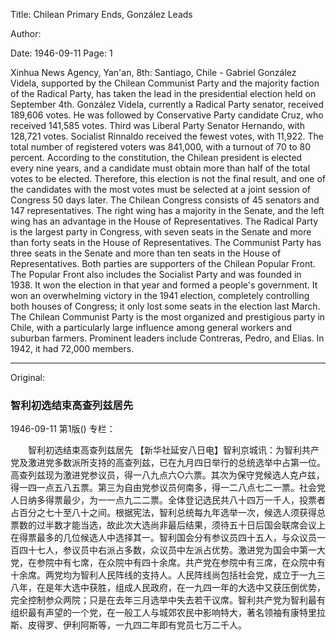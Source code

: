 Title: Chilean Primary Ends, González Leads

Author:

Date: 1946-09-11
Page: 1

Xinhua News Agency, Yan'an, 8th: Santiago, Chile - Gabriel González Videla, supported by the Chilean Communist Party and the majority faction of the Radical Party, has taken the lead in the presidential election held on September 4th. González Videla, currently a Radical Party senator, received 189,606 votes. He was followed by Conservative Party candidate Cruz, who received 141,585 votes. Third was Liberal Party Senator Hernando, with 128,721 votes. Socialist Rinnaldo received the fewest votes, with 11,922. The total number of registered voters was 841,000, with a turnout of 70 to 80 percent. According to the constitution, the Chilean president is elected every nine years, and a candidate must obtain more than half of the total votes to be elected. Therefore, this election is not the final result, and one of the candidates with the most votes must be selected at a joint session of Congress 50 days later. The Chilean Congress consists of 45 senators and 147 representatives. The right wing has a majority in the Senate, and the left wing has an advantage in the House of Representatives. The Radical Party is the largest party in Congress, with seven seats in the Senate and more than forty seats in the House of Representatives. The Communist Party has three seats in the Senate and more than ten seats in the House of Representatives. Both parties are supporters of the Chilean Popular Front. The Popular Front also includes the Socialist Party and was founded in 1938. It won the election in that year and formed a people's government. It won an overwhelming victory in the 1941 election, completely controlling both houses of Congress; it only lost some seats in the election last March. The Chilean Communist Party is the most organized and prestigious party in Chile, with a particularly large influence among general workers and suburban farmers. Prominent leaders include Contreras, Pedro, and Elias. In 1942, it had 72,000 members.



<hr /> 

Original: 


### 智利初选结束高查列兹居先

1946-09-11
第1版()
专栏：

　　智利初选结束高查列兹居先
    【新华社延安八日电】智利京城讯：为智利共产党及激进党多数派所支持的高查列兹，已在九月四日举行的总统选举中占第一位。高查列兹现为激进党参议员，得一八九点六○六票。其次为保守党候选人克卢兹，得一四一点五八五票。第三为自由党参议员何南多，得一二八点七二一票。社会党人日纳多得票最少，为一一点九二二票。全体登记选民共八十四万一千人，投票者占百分之七十至八十之间。根据宪法，智利总统每九年选举一次，候选人须获得总票数的过半数才能当选，故此次大选尚非最后结果，须待五十日后国会联席会议上在得票最多的几位候选人中选择其一。智利国会分有参议员四十五人，与众议员一百四十七人，参议员中右派占多数，众议员中左派占优势。激进党为国会中第一大党，在参院中有七席，在众院中有四十余席。共产党在参院中有三席，在众院中有十余席。两党均为智利人民阵线的支持人。人民阵线尚包括社会党，成立于一九三八年，在是年大选中获胜，组成人民政府，在一九四一年的大选中又获压倒优势，完全控制参众两院；只是在去年三月选举中失去若干议席。智利共产党为智利最有组织最有声望的一个党，在一般工人与城郊农民中影响特大，著名领袖有康特里拉斯、皮得罗、伊利阿斯等，一九四二年即有党员七万二千人。
